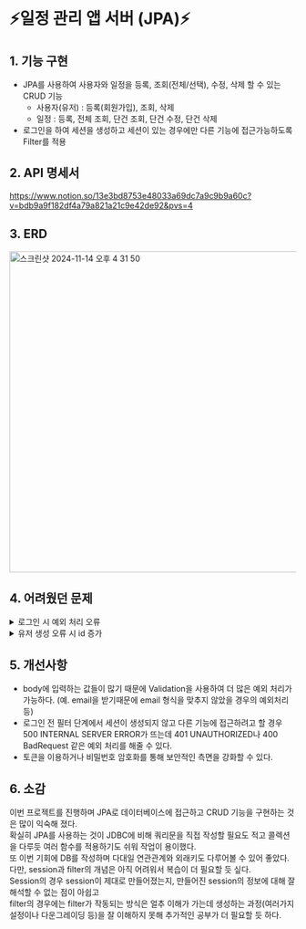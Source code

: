 # ⚡️일정 관리 앱 서버 (JPA)⚡️
## 1. 기능 구현
- JPA를 사용하여 사용자와 일정을 등록, 조회(전체/선택), 수정, 삭제 할 수 있는 CRUD 기능
    - 사용자(유저) : 등록(회원가입), 조회, 삭제
    - 일정 : 등록, 전체 조회, 단건 조회, 단건 수정, 단건 삭제
- 로그인을 하여 세션을 생성하고 세션이 있는 경우에만 다른 기능에 접근가능하도록 Filter를 적용
  
## 2. API 명세서
https://www.notion.so/13e3bd8753e48033a69dc7a9c9b9a60c?v=bdb9a9f182df4a79a821a21c9e42de92&pvs=4

## 3. ERD
<img width="563" alt="스크린샷 2024-11-14 오후 4 31 50" src="https://github.com/user-attachments/assets/45a4f2b0-ebd6-46a6-93f4-e11b195d48c1">

## 4. 어려웠던 문제

<details>
<summary> 로그인 시 예외 처리 오류 </summary>
<div markdown="1">
  <br>
    
  로그인을 위해 이메일과 비밀번호를 입력했을 때 기존 정보와 일치하지 않을 경우 `401 UNAUTHORIZED`가 뜨지 않고 `500 INTERNAL SERVER ERROR`이 떴다.<br>
    <br>
  <img width="746" alt="스크린샷 2024-11-15 오전 11 22 28" src="https://github.com/user-attachments/assets/03a82052-a905-4a47-8ce1-8ab650f7b9e4">
    
  `.orElse(null)` 을 사용하여 controller 영역에서 `userId`가 `null`일 경우 예외처리를 하는 방식으로 구현하였으나 <br>
  이 때문에 이메일이나 비밀번호를 잘못 입력한 경우 service 레이어에서 `null`을 getId()하여 오류가 발생하였다.
  따라서 `.orElse(null)` 대신 `.orElseThrowException(HttpStatus.UNAUTHORIZED)`를 사용하여 오류를 방지하고 이후 controller 영역에서 이루어지는 예외처리도 한 번에 처리하였다.

</div>
</details>

<details>
<summary> 유저 생성 오류 시 id 증가 </summary>
    
<div markdown="1">
  <br>
    
  email이 중복되지 않도록 `unique` 설정을 해놓았는데 email을 중복되게 입력하여 예외처리를 시켰음에도 다음 생성된 유저 `id`가 증가되어있는 것을 발견하였다.<br>
     JPA의 `save` 기능에 `@transactional` 어노테이션이 붙어때문에 생성 오류에도 `id`가 auto increment 된 후 롤백된 것으로 보인다. <br>  
    따라서 `save` 구문 위에 작성한 이메일이 db에 이미 있는 경우 예외를 미리 던지는 것으로 해결하였다.<br>
    <br>
    <img width="680" alt="스크린샷 2024-11-15 오전 10 59 23" src="https://github.com/user-attachments/assets/ac5b8798-aa51-44a4-b54e-f2792bb0580e">

</div>
</details>





## 5. 개선사항
- body에 입력하는 값들이 많기 때문에 Validation을 사용하여 더 많은 예외 처리가 가능하다. (예. email을 받기때문에 email 형식을 맞추지 않았을 경우의 예외처리 등)
- 로그인 전 필터 단계에서 세션이 생성되지 않고 다른 기능에 접근하려고 할 경우 500 INTERNAL SERVER ERROR가 뜨는데 401 UNAUTHORIZED나 400 BadRequest 같은 예외 처리를 해줄 수 있다.
- 토큰을 이용하거나 비밀번호 암호화를 통해 보안적인 측면을 강화할 수 있다.
## 6. 소감
이번 프로젝트를 진행하며 JPA로 데이터베이스에 접근하고 CRUD 기능을 구현하는 것은 많이 익숙해 졌다. <br>
확실히 JPA를 사용하는 것이 JDBC에 비해 쿼리문을 직접 작성할 필요도 적고 콜렉션을 다루듯 여러 함수를 적용하기도 쉬워 작업이 용이했다.<br>
또 이번 기회에 DB를 작성하며 다대일 연관관계와 외래키도 다루어볼 수 있어 좋았다.<br>
다만, session과 filter의 개념은 아직 어려워서 복습이 더 필요할 듯 싶다. <br>
Session의 경우 session이 제대로 만들어졌는지, 만들어진 session의 정보에 대해 잘 해석할 수 없는 점이 아쉽고  <br>
filter의 경우에는 filter가 작동되는 방식은 얼추 이해가 가는데 생성하는 과정(여러가지 설정이나 다운그레이딩 등)을 잘 이해하지 못해 추가적인 공부가 더 필요할 듯 하다.

